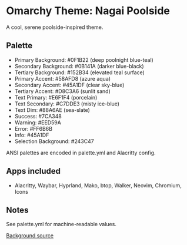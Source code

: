 # Omarchy Theme: Nagai Poolside

A cool, serene poolside-inspired theme.

## Palette
- Primary Background:   #0F1B22 (deep poolnight blue-teal)
- Secondary Background: #0B141A (darker blue-black)
- Tertiary Background:  #152B34 (elevated teal surface)
- Primary Accent:       #58AFD8 (azure aqua)
- Secondary Accent:     #45A1DF (clear sky-blue)
- Tertiary Accent:      #D8C3A6 (sunlit sand)
- Text Primary:         #E6F1F4 (porcelain)
- Text Secondary:       #C7DDE3 (misty ice-blue)
- Text Dim:             #88A6AE (sea-slate)
- Success:              #7CA348
- Warning:              #EED59A
- Error:                #FF6B6B
- Info:                 #45A1DF
- Selection Background: #243C47

ANSI palettes are encoded in palette.yml and Alacritty config.

## Apps included
- Alacritty, Waybar, Hyprland, Mako, btop, Walker, Neovim, Chromium, Icons

## Notes
See palette.yml for machine-readable values.

[Background source](https://lensdump.com/a/v1lOe/?sort=title_asc&page=1)
